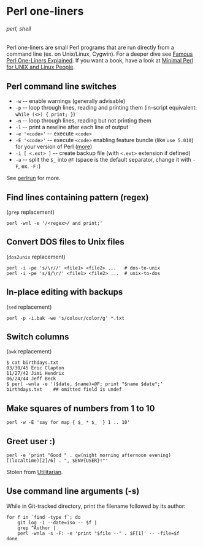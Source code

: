 # Perl one-liners
###### perl, shell

Perl one-liners are small Perl programs that are run directly from a command line (ex. on Unix/Linux, Cygwin). For a deeper dive see [Famous Perl One-Liners Explained](http://www.catonmat.net/blog/perl-one-liners-explained-part-one/). If you want a book, have a look at [Minimal Perl for UNIX and Linux People](http://www.amazon.com/Minimal-Perl-UNIX-Linux-People/dp/1932394508/ref=sr_1_1?ie=UTF8&qid=1358096838&sr=8-1&keywords=minimal+perl+for+unix).


## Perl command line switches 

* `-w` -- enable warnings (generally advisable)
* `-p` -- loop through lines, reading and printing them (in-script equivalent: `while (<>) { print; }`)
* `-n` -- loop through lines, reading but not printing them
* `-l` -- print a newline after each line of output
* `-e '<code>'` -- execute `<code>`
* `-E '<code>'` -- execute `<code>` enabling feature bundle (like `use 5.010`) for your version of Perl ([more](http://perldoc.perl.org/feature.html#IMPLICIT-LOADING))
* `-i [ <.ext> ]` -- create backup file (with `<.ext>` extension if defined)
* `-a` -- split the `$_` into `@F` (space is the default separator, change it with `-F`, ex. `-F:`)

See [perlrun](http://perldoc.perl.org/perlrun.html) for more.

## Find lines containing pattern (regex)

(`grep` replacement)

    perl -wnl -e '/<regex>/ and print;'

## Convert DOS files to Unix files 

(`dos2unix` replacement)

    perl -i -pe 's/\r//' <file1> <file2> ...   # dos-to-unix
    perl -i -pe 's/$/\r/' <file1> <file2> ...  # unix-to-dos

## In-place editing with backups 

(`sed` replacement)

    perl -p -i.bak -we 's/colour/color/g' *.txt

## Switch columns

(`awk` replacement)

    $ cat birthdays.txt
    03/30/45 Eric Clapton
    11/27/42 Jimi Hendrix
    06/24/44 Jeff Beck
    $ perl -wnla -e '($date, $name)=@F; print "$name $date";' birthdays.txt    ## omitted field is undef

## Make squares of numbers from 1 to 10

    perl -w -E 'say for map { $_ * $_  } 1 .. 10'


## Greet user :)

    perl -e 'print "Good " . qw(night morning afternoon evening)[(localtime)[2]/6] . ", $ENV{USER}!"'
    
Stolen from [Utilitarian](http://perlmonks.org/?node_id=681898).

## Use command line arguments (-s)

While in Git-tracked directory, print the filename followed by its author:

    for f in `find -type f`; do 
        git log -1 --date=iso -- $f |
        grep ^Author |
        perl -wnla -s -F: -e 'print "$file --" . $F[1]' -- -file=$f
    done
